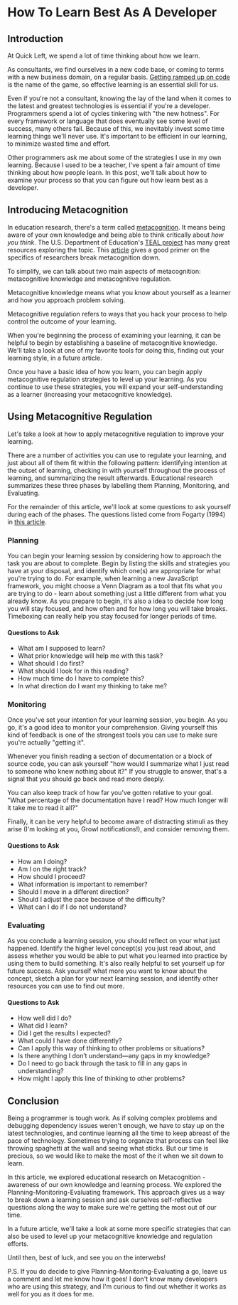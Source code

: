 # How To Learn Best As A Developer

## Introduction

At Quick Left, we spend a lot of time thinking about how we learn.

As consultants, we find ourselves in a new code base, or coming to terms with a new business domain, on a regular basis. [Getting ramped up on code](https://quickleft.com/blog/ramping-up-developers-on-code/) is the name of the game, so effective learning is an essential skill for us.

Even if you're not a consultant, knowing the lay of the land when it comes to the latest and greatest technologies is essential if you're a developer. Programmers spend a lot of cycles tinkering with "the new hotness". For every framework or language that does eventually see some level of success, many others fail. Because of this, we inevitably invest some time learning things we'll never use. It's important to be efficient in our learning, to minimize wasted time and effort.

Other programmers ask me about some of the strategies I use in my own learning. Because I used to be a teacher, I've spent a fair amount of time thinking about how people learn. In this post, we'll talk about how to examine your process so that you can figure out how learn best as a developer.

## Introducing Metacognition

In education research, there's a term called [metacognition](https://en.wikipedia.org/wiki/Metacognition). It means being aware of your own knowledge and being able to think critically about _how you think_. The U.S. Department of Education's [TEAL project](https://teal.ed.gov/) has many great resources exploring the topic. This [article](https://teal.ed.gov/tealguide/metacognitive) gives a good primer on the specifics of researchers break metacognition down.

To simplify, we can talk about two main aspects of metacognition: metacognitive knowledge and metacognitive regulation.

Metacognitive knowledge means what you know about yourself as a learner and how you approach problem solving.

Metacognitive regulation refers to ways that you hack your process to help control the outcome of your learning.

When you're beginning the process of examining your learning, it can be helpful to begin by establishing a baseline of metacognitive knowledge. We'll take a look at one of my favorite tools for doing this, finding out your learning style, in a future article.

Once you have a basic idea of how you learn, you can begin apply metacognitive regulation strategies to level up your learning. As you continue to use these strategies, you will expand your self-understanding as a learner (increasing your metacognitive knowledge).

## Using Metacognitive Regulation

Let's take a look at how to apply metacognitive regulation to improve your learning.

There are a number of activities you can use to regulate your learning, and just about all of them fit within the following pattern: identifying intention at the outset of learning, checking in with yourself throughout the process of learning, and summarizing the result afterwards. Educational research summarizes these three phases by labelling them Planning, Monitoring, and Evaluating.

For the remainder of this article, we'll look at some questions to ask yourself during each of the phases. The questions listed come from Fogarty (1994) in [this article](https://teal.ed.gov/sites/default/files/Fact-Sheets/4_TEAL_Metacognitive.pdf).

### Planning

You can begin your learning session by considering how to approach the task you are about to complete. Begin by listing the skills and strategies you have at your disposal, and identify which one(s) are appropriate for what you're trying to do. For example, when learning a new JavaScript framework, you might choose a Venn Diagram as a tool that fits what you are trying to do - learn about something just a little different from what you already know. As you prepare to begin, it's also a idea to decide how long you will stay focused, and how often and for how long you will take breaks. Timeboxing can really help you stay focused for longer periods of time.

#### Questions to Ask

- What am I supposed to learn?
- What prior knowledge will help me with this task?
- What should I do first?
- What should I look for in this reading?
- How much time do I have to complete this?
- In what direction do I want my thinking to take me?

### Monitoring

Once you've set your intention for your learning session, you begin. As you go, it's a good idea to monitor your comprehension. Giving yourself this kind of feedback is one of the strongest tools you can use to make sure you're actually "getting it".

Whenever you finish reading a section of documentation or a block of source code, you can ask yourself "how would I summarize what I just read to someone who knew nothing about it?" If you struggle to answer, that's a signal that you should go back and read more deeply.

You can also keep track of how far you've gotten relative to your goal. "What percentage of the documentation have I read? How much longer will it take me to read it all?"

Finally, it can be very helpful to become aware of distracting stimuli as they arise (I'm looking at you, Growl notifications!), and consider removing them.

#### Questions to Ask

- How am I doing?
- Am I on the right track?
- How should I proceed?
- What information is important to remember?
- Should I move in a different direction?
- Should I adjust the pace because of the difficulty?
- What can I do if I do not understand?

### Evaluating

As you conclude a learning session, you should reflect on your what just happened. Identify the higher level concept(s) you just read about, and assess whether you would be able to put what you learned into practice by using them to build something. It's also really helpful to set yourself up for future success. Ask yourself what more you want to know about the concept, sketch a plan for your next learning session, and identify other resources you can use to find out more.

#### Questions to Ask

- How well did I do?
- What did I learn?
- Did I get the results I expected?
- What could I have done differently?
- Can I apply this way of thinking to other problems or situations?
- Is there anything I don’t understand—any gaps in my knowledge?
- Do I need to go back through the task to fill in any gaps in understanding?
- How might I apply this line of thinking to other problems?

## Conclusion

Being a programmer is tough work. As if solving complex problems and debugging dependency issues weren't enough, we have to stay up on the latest technologies, and continue learning all the time to keep abreast of the pace of technology. Sometimes trying to organize that process can feel like throwing spaghetti at the wall and seeing what sticks. But our time is precious, so we would like to make the most of the it when we sit down to learn.

In this article, we explored educational research on Metacognition - awareness of our own knowledge and learning process. We explored the Planning-Monitoring-Evaluating framework. This approach gives us a way to break down a learning session and ask ourselves self-reflective questions along the way to make sure we're getting the most out of our time.

In a future article, we'll take a look at some more specific strategies that can also be used to level up your metacognitive knowledge and regulation efforts.

Until then, best of luck, and see you on the interwebs!

P.S. If you do decide to give Planning-Monitoring-Evaluating a go, leave us a comment and let me know how it goes! I don't know many developers who are using this strategy, and I'm curious to find out whether it works as well for you as it does for me.
